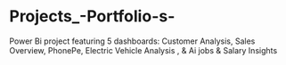 # Projects_-Portfolio-s-
 Power Bi project featuring 5 dashboards: Customer Analysis, Sales Overview, PhonePe, Electric Vehicle Analysis , &amp; Ai jobs &amp; Salary Insights 
